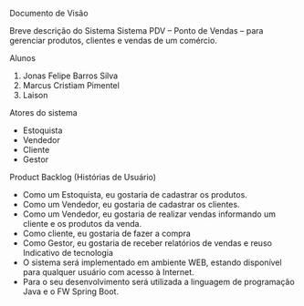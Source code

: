 Documento de Visão


Breve descrição do Sistema
Sistema PDV – Ponto de Vendas – para gerenciar produtos, clientes e vendas de um comércio.

Alunos
1.	Jonas Felipe Barros Silva
2.	Marcus Cristiam Pimentel
3.	Laison 

Atores do sistema
- Estoquista
- Vendedor
- Cliente 
- Gestor

Product Backlog (Histórias de Usuário)
- Como um Estoquista, eu gostaria de cadastrar os produtos.
- Como um Vendedor, eu gostaria de cadastrar os clientes.
- Como um Vendedor, eu gostaria de realizar vendas informando um cliente e os produtos da venda.
- Como cliente, eu gostaria de fazer a compra
- Como Gestor, eu gostaria de receber relatórios de vendas e reuso 
Indicativo de tecnologia
- O sistema será implementado em ambiente WEB, estando disponível para qualquer usuário com acesso à Internet. 
- Para o seu desenvolvimento será utilizada a linguagem de programação Java e o FW Spring Boot.


